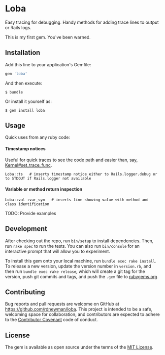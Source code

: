 # Loba

Easy tracing for debugging. Handy methods for adding trace lines to output or Rails logs.

This is my first gem.  You've been warned.

## Installation

Add this line to your application's Gemfile:

```ruby
gem 'loba'
```

And then execute:

    $ bundle

Or install it yourself as:

    $ gem install loba

## Usage

Quick uses from any ruby code:

#### Timestamp notices

Useful for quick traces to see the code path and easier than, say, [Kernel#set_trace_func](http://ruby-doc.org/core-2.2.3/Kernel.html#method-i-set_trace_func).

```
Loba::ts   # inserts timestamp notice either to Rails.logger.debug or to STDOUT if Rails.logger not available
```

#### Variable or method return inspection

```
Loba::val :var_sym   # inserts line showing value with method and class identification
```

TODO: Provide examples

## Development

After checking out the repo, run `bin/setup` to install dependencies. Then, run `rake spec` to run the tests. You can also run `bin/console` for an interactive prompt that will allow you to experiment.

To install this gem onto your local machine, run `bundle exec rake install`. To release a new version, update the version number in `version.rb`, and then run `bundle exec rake release`, which will create a git tag for the version, push git commits and tags, and push the `.gem` file to [rubygems.org](https://rubygems.org).

## Contributing

Bug reports and pull requests are welcome on GitHub at https://github.com/rdnewman/loba. This project is intended to be a safe, welcoming space for collaboration, and contributors are expected to adhere to the [Contributor Covenant](http://contributor-covenant.org) code of conduct.


## License

The gem is available as open source under the terms of the [MIT License](http://opensource.org/licenses/MIT).
